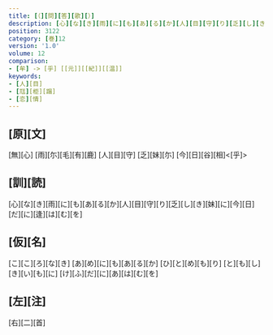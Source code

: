 ```yaml
---
title: [（][問][答][歌][）]
description: [心][な][き][雨][に][も][あ][る][か][人][目][守][り][乏][し][き][妹][に][今][日][だ][に][逢][は][む][を]
position: 3122
category: [巻]12
version: '1.0'
volume: 12
comparison:
- [牟] -> [乎] [[元]][[紀]][[温]]
keywords:
- [人][目]
- [尫][柜][蹋]
- [恋][情]
---
```


## [原][文]

[無][心] [雨][尓][毛][有][鹿] [人][目][守] [乏][妹][尓] [今][日][谷][相]<[乎]>

## [訓][読]

[心][な][き][雨][に][も][あ][る][か][人][目][守][り][乏][し][き][妹][に][今][日][だ][に][逢][は][む][を]

## [仮][名]

[こ][こ][ろ][な][き] [あ][め][に][も][あ][る][か] [ひ][と][め][も][り] [と][も][し][き][い][も][に] [け][ふ][だ][に][あ][は][む][を]

## [左][注]

[右][二][首]
